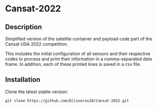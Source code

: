 # Cansat-2022

## Description

Simplified version of the satellite container and payload code part of the Cansat USA 2022 competition.

This includes the initial configuration of all sensors and their respective codes to process and print their information in a comma-separated data frame. In addition, each of these printed lines is saved in a csv file.

## Installation

Clone the latest stable version:

	git clone https://github.com/ECisneros20/Cansat-2022.git

